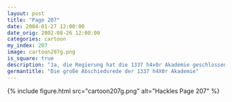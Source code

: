 ```yaml
---
layout: post
title: "Page 207"
date: 2004-01-27 12:00:00
date_orig: 2002-08-26 12:00:00
categories: cartoon
my_index: 207
image: cartoon207g.png
is_square: true
description: "Ja, die Regierung hat die 1337 h4x0r Akademie geschlossen Aber sie kann nicht den Geist vernichten in den Köpfen Hax0ring wird in jedem von uns weiterleben Kannst du diese lächerliche Rede fassen Hackles Preston"
germantitle: "Die große Abschiedsrede der 1337 h4X0r Akademie"
---
```


{% include figure.html src="cartoon207g.png" alt="Hackles Page 207"  %}
